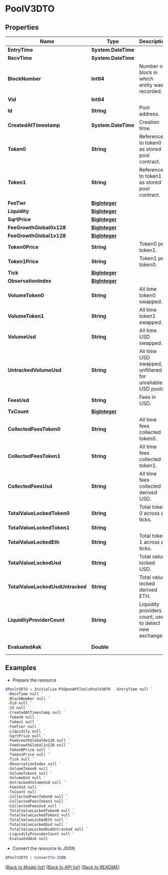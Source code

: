 # PoolV3DTO
## Properties

Name | Type | Description | Notes
------------ | ------------- | ------------- | -------------
**EntryTime** | **System.DateTime** |  | [optional] 
**RecvTime** | **System.DateTime** |  | [optional] 
**BlockNumber** | **Int64** | Number of block in which entity was recorded. | [optional] 
**Vid** | **Int64** |  | [optional] 
**Id** | **String** | Pool address. | [optional] 
**CreatedAtTimestamp** | **System.DateTime** | Creation time. | [optional] 
**Token0** | **String** | Reference to token0 as stored in pool contract. | [optional] 
**Token1** | **String** | Reference to token1 as stored in pool contract. | [optional] 
**FeeTier** | [**BigInteger**](BigInteger.md) |  | [optional] 
**Liquidity** | [**BigInteger**](BigInteger.md) |  | [optional] 
**SqrtPrice** | [**BigInteger**](BigInteger.md) |  | [optional] 
**FeeGrowthGlobal0x128** | [**BigInteger**](BigInteger.md) |  | [optional] 
**FeeGrowthGlobal1x128** | [**BigInteger**](BigInteger.md) |  | [optional] 
**Token0Price** | **String** | Token0 per token1. | [optional] 
**Token1Price** | **String** | Token1 per token0. | [optional] 
**Tick** | [**BigInteger**](BigInteger.md) |  | [optional] 
**ObservationIndex** | [**BigInteger**](BigInteger.md) |  | [optional] 
**VolumeToken0** | **String** | All time token0 swapped. | [optional] 
**VolumeToken1** | **String** | All time token1 swapped. | [optional] 
**VolumeUsd** | **String** | All time USD swapped. | [optional] 
**UntrackedVolumeUsd** | **String** | All time USD swapped, unfiltered for unreliable USD pools. | [optional] 
**FeesUsd** | **String** | Fees in USD. | [optional] 
**TxCount** | [**BigInteger**](BigInteger.md) |  | [optional] 
**CollectedFeesToken0** | **String** | All time fees collected token0. | [optional] 
**CollectedFeesToken1** | **String** | All time fees collected token1. | [optional] 
**CollectedFeesUsd** | **String** | All time fees collected derived USD. | [optional] 
**TotalValueLockedToken0** | **String** | Total token 0 across all ticks. | [optional] 
**TotalValueLockedToken1** | **String** |  | [optional] 
**TotalValueLockedEth** | **String** | Total token 1 across all ticks. | [optional] 
**TotalValueLockedUsd** | **String** | Total value locked USD. | [optional] 
**TotalValueLockedUsdUntracked** | **String** | Total value locked derived ETH. | [optional] 
**LiquidityProviderCount** | **String** | Liquidity providers count, used to detect new exchanges. | [optional] 
**EvaluatedAsk** | **Double** |  | [optional] [readonly] 

## Examples

- Prepare the resource
```powershell
$PoolV3DTO = Initialize-PSOpenAPIToolsPoolV3DTO  -EntryTime null `
 -RecvTime null `
 -BlockNumber null `
 -Vid null `
 -Id null `
 -CreatedAtTimestamp null `
 -Token0 null `
 -Token1 null `
 -FeeTier null `
 -Liquidity null `
 -SqrtPrice null `
 -FeeGrowthGlobal0x128 null `
 -FeeGrowthGlobal1x128 null `
 -Token0Price null `
 -Token1Price null `
 -Tick null `
 -ObservationIndex null `
 -VolumeToken0 null `
 -VolumeToken1 null `
 -VolumeUsd null `
 -UntrackedVolumeUsd null `
 -FeesUsd null `
 -TxCount null `
 -CollectedFeesToken0 null `
 -CollectedFeesToken1 null `
 -CollectedFeesUsd null `
 -TotalValueLockedToken0 null `
 -TotalValueLockedToken1 null `
 -TotalValueLockedEth null `
 -TotalValueLockedUsd null `
 -TotalValueLockedUsdUntracked null `
 -LiquidityProviderCount null `
 -EvaluatedAsk null
```

- Convert the resource to JSON
```powershell
$PoolV3DTO | ConvertTo-JSON
```

[[Back to Model list]](../README.md#documentation-for-models) [[Back to API list]](../README.md#documentation-for-api-endpoints) [[Back to README]](../README.md)

